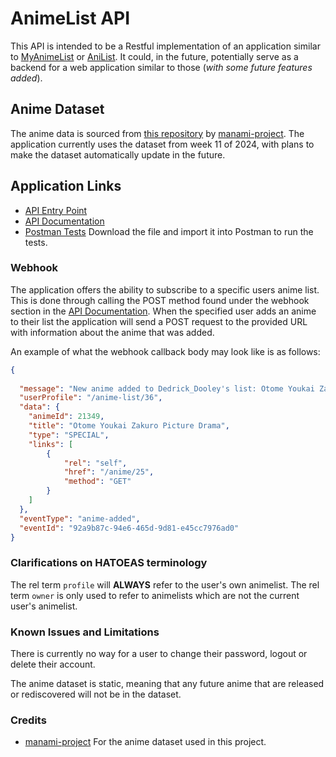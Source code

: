 # AnimeList API

This API is intended to be a Restful implementation of an application similar to [MyAnimeList](https://myanimelist.net/) or [AniList](https://anilist.co/). It could, in the future, potentially serve as a backend for a web application similar to those (*with some future features added*).

## Anime Dataset

The anime data is sourced from [this repository](https://github.com/manami-project/anime-offline-database) by [manami-project](https://github.com/manami-project). The application currently uses the dataset from week 11 of 2024, with plans to make the dataset automatically update in the future.

## Application Links

- [API Entry Point](https://aninac.com)
- [API Documentation](https://aninac.com/api-docs)
- [Postman Tests](./postman-tests.json) Download the file and import it into Postman to run the tests.

### Webhook

The application offers the ability to subscribe to a specific users anime list. This is done through calling the POST method found under the webhook section in the [API Documentation](https://aninac.com/api-docs). When the specified user adds an anime to their list the application will send a POST request to the provided URL with information about the anime that was added.

An example of what the webhook callback body may look like is as follows:

```json
{
  
  "message": "New anime added to Dedrick_Dooley's list: Otome Youkai Zakuro Picture Drama - SPECIAL",
  "userProfile": "/anime-list/36",
  "data": {
    "animeId": 21349,
    "title": "Otome Youkai Zakuro Picture Drama",
    "type": "SPECIAL",
    "links": [ 
        { 
            "rel": "self", 
            "href": "/anime/25", 
            "method": "GET" 
        } 
    ]
  },
  "eventType": "anime-added",
  "eventId": "92a9b87c-94e6-465d-9d81-e45cc7976ad0"
}
```

### Clarifications on HATOEAS terminology

The rel term ``profile`` will **ALWAYS** refer to the user's own animelist. The rel term ``owner`` is only used to refer to animelists which are not the current user's animelist.

### Known Issues and Limitations

There is currently no way for a user to change their password, logout or delete their account.

The anime dataset is static, meaning that any future anime that are released or rediscovered will not be in the dataset.

### Credits

- [manami-project](https://github.com/manami-project) For the anime dataset used in this project.
